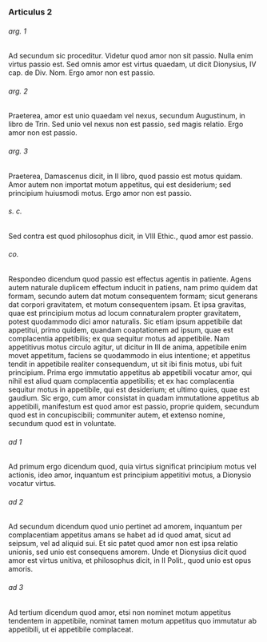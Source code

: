 ### Articulus 2

###### arg. 1
Ad secundum sic proceditur. Videtur quod amor non sit passio. Nulla enim virtus passio est. Sed omnis amor est virtus quaedam, ut dicit Dionysius, IV cap. de Div. Nom. Ergo amor non est passio.

###### arg. 2
Praeterea, amor est unio quaedam vel nexus, secundum Augustinum, in libro de Trin. Sed unio vel nexus non est passio, sed magis relatio. Ergo amor non est passio.

###### arg. 3
Praeterea, Damascenus dicit, in II libro, quod passio est motus quidam. Amor autem non importat motum appetitus, qui est desiderium; sed principium huiusmodi motus. Ergo amor non est passio.

###### s. c.
Sed contra est quod philosophus dicit, in VIII Ethic., quod amor est passio.

###### co.
Respondeo dicendum quod passio est effectus agentis in patiente. Agens autem naturale duplicem effectum inducit in patiens, nam primo quidem dat formam, secundo autem dat motum consequentem formam; sicut generans dat corpori gravitatem, et motum consequentem ipsam. Et ipsa gravitas, quae est principium motus ad locum connaturalem propter gravitatem, potest quodammodo dici amor naturalis. Sic etiam ipsum appetibile dat appetitui, primo quidem, quandam coaptationem ad ipsum, quae est complacentia appetibilis; ex qua sequitur motus ad appetibile. Nam appetitivus motus circulo agitur, ut dicitur in III de anima, appetibile enim movet appetitum, faciens se quodammodo in eius intentione; et appetitus tendit in appetibile realiter consequendum, ut sit ibi finis motus, ubi fuit principium. Prima ergo immutatio appetitus ab appetibili vocatur amor, qui nihil est aliud quam complacentia appetibilis; et ex hac complacentia sequitur motus in appetibile, qui est desiderium; et ultimo quies, quae est gaudium. Sic ergo, cum amor consistat in quadam immutatione appetitus ab appetibili, manifestum est quod amor est passio, proprie quidem, secundum quod est in concupiscibili; communiter autem, et extenso nomine, secundum quod est in voluntate.

###### ad 1
Ad primum ergo dicendum quod, quia virtus significat principium motus vel actionis, ideo amor, inquantum est principium appetitivi motus, a Dionysio vocatur virtus.

###### ad 2
Ad secundum dicendum quod unio pertinet ad amorem, inquantum per complacentiam appetitus amans se habet ad id quod amat, sicut ad seipsum, vel ad aliquid sui. Et sic patet quod amor non est ipsa relatio unionis, sed unio est consequens amorem. Unde et Dionysius dicit quod amor est virtus unitiva, et philosophus dicit, in II Polit., quod unio est opus amoris.

###### ad 3
Ad tertium dicendum quod amor, etsi non nominet motum appetitus tendentem in appetibile, nominat tamen motum appetitus quo immutatur ab appetibili, ut ei appetibile complaceat.

